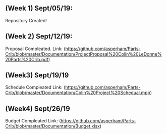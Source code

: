 (Week 1) Sept/05/19:
-----------
Repository Created!

(Week 2) Sept/12/19:
-----------
Proposal Compleated. Link: (https://github.com/asperham/Parts-Crib/blob/master/Documentation/ProjectProposal%20Colin%20LeDonne%20Parts%20Crib.pdf)

(Week3) Sept/19/19
------------
Schedule Compleated Link: (https://github.com/asperham/Parts-Crib/blob/master/Documentation/Colin%20Project%20Schedual.mpp)

(Week4) Sept/26/19
-----------
Budget Compleated Link: (https://github.com/asperham/Parts-Crib/blob/master/Documentation/Budget.xlsx)
